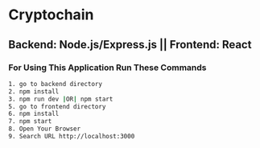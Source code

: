 # Cryptochain

## Backend: Node.js/Express.js || Frontend: React

### For Using This Application Run These Commands

```bash
1. go to backend directory
2. npm install
3. npm run dev |OR| npm start
5. go to frontend directory
6. npm install
7. npm start
8. Open Your Browser
9. Search URL http://localhost:3000

```
